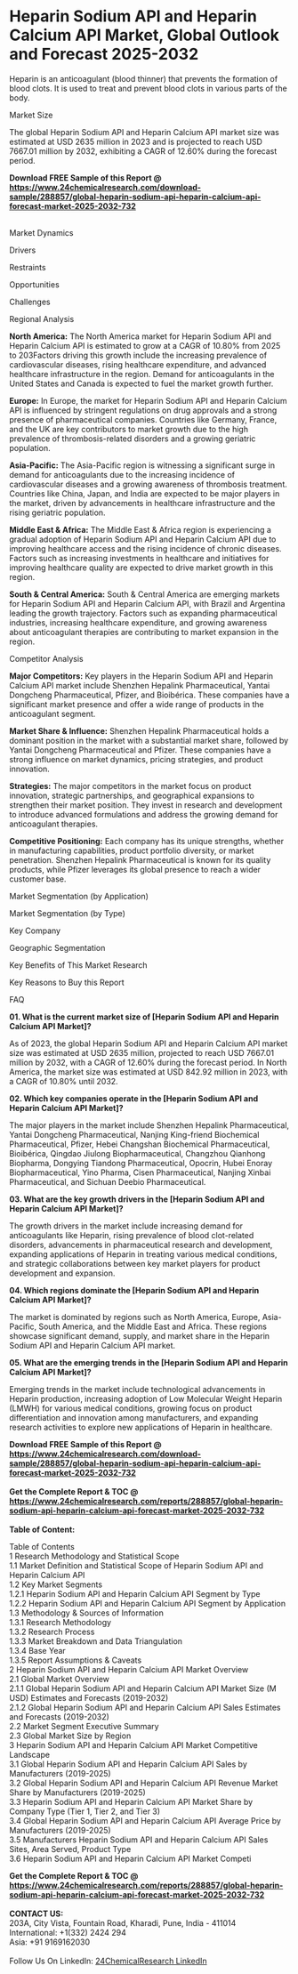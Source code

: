 <h1>Heparin Sodium API and Heparin Calcium API Market, Global Outlook and Forecast 2025-2032</h1><p>Heparin is an anticoagulant (blood thinner) that prevents the formation of blood clots. It is used to treat and prevent blood clots in various parts of the body.</p><p>
Market Size </p><p>

The global Heparin Sodium API and Heparin Calcium API market size was estimated at USD 2635 million in 2023 and is projected to reach USD 7667.01 million by 2032, exhibiting a CAGR of 12.60% during the forecast period.
</p><div><b>Download FREE Sample of this Report @ 
            <a href="https://www.24chemicalresearch.com/download-sample/288857/global-heparin-sodium-api-heparin-calcium-api-forecast-market-2025-2032-732">
            https://www.24chemicalresearch.com/download-sample/288857/global-heparin-sodium-api-heparin-calcium-api-forecast-market-2025-2032-732</a></b></div><br><p>
Market Dynamics</p><p>
Drivers</p><p>
</p><p>
Restraints</p><p>
</p><p>
Opportunities</p><p>
</p><p>
Challenges</p><p>
</p><p>
</p><p>
Regional Analysis</p><p>
</p><p><strong>North America:</strong> The North America market for Heparin Sodium API and Heparin Calcium API is estimated to grow at a CAGR of 10.80% from 2025 to 203Factors driving this growth include the increasing prevalence of cardiovascular diseases, rising healthcare expenditure, and advanced healthcare infrastructure in the region. Demand for anticoagulants in the United States and Canada is expected to fuel the market growth further.</p><p>
</p><p><strong>Europe:</strong> In Europe, the market for Heparin Sodium API and Heparin Calcium API is influenced by stringent regulations on drug approvals and a strong presence of pharmaceutical companies. Countries like Germany, France, and the UK are key contributors to market growth due to the high prevalence of thrombosis-related disorders and a growing geriatric population.</p><p>
</p><p><strong>Asia-Pacific:</strong> The Asia-Pacific region is witnessing a significant surge in demand for anticoagulants due to the increasing incidence of cardiovascular diseases and a growing awareness of thrombosis treatment. Countries like China, Japan, and India are expected to be major players in the market, driven by advancements in healthcare infrastructure and the rising geriatric population.</p><p>
</p><p><strong>Middle East &amp; Africa:</strong> The Middle East &amp; Africa region is experiencing a gradual adoption of Heparin Sodium API and Heparin Calcium API due to improving healthcare access and the rising incidence of chronic diseases. Factors such as increasing investments in healthcare and initiatives for improving healthcare quality are expected to drive market growth in this region.</p><p>
</p><p><strong>South &amp; Central America:</strong> South &amp; Central America are emerging markets for Heparin Sodium API and Heparin Calcium API, with Brazil and Argentina leading the growth trajectory. Factors such as expanding pharmaceutical industries, increasing healthcare expenditure, and growing awareness about anticoagulant therapies are contributing to market expansion in the region.</p><p>
Competitor Analysis</p><p>
</p><p><strong>Major Competitors:</strong> Key players in the Heparin Sodium API and Heparin Calcium API market include Shenzhen Hepalink Pharmaceutical, Yantai Dongcheng Pharmaceutical, Pfizer, and Bioibérica. These companies have a significant market presence and offer a wide range of products in the anticoagulant segment.</p><p>
</p><p><strong>Market Share &amp; Influence:</strong> Shenzhen Hepalink Pharmaceutical holds a dominant position in the market with a substantial market share, followed by Yantai Dongcheng Pharmaceutical and Pfizer. These companies have a strong influence on market dynamics, pricing strategies, and product innovation.</p><p>
</p><p><strong>Strategies:</strong> The major competitors in the market focus on product innovation, strategic partnerships, and geographical expansions to strengthen their market position. They invest in research and development to introduce advanced formulations and address the growing demand for anticoagulant therapies.</p><p>
</p><p><strong>Competitive Positioning:</strong> Each company has its unique strengths, whether in manufacturing capabilities, product portfolio diversity, or market penetration. Shenzhen Hepalink Pharmaceutical is known for its quality products, while Pfizer leverages its global presence to reach a wider customer base.</p><p>
Market Segmentation (by Application)</p><p>
</p><p>
Market Segmentation (by Type)</p><p>
</p><p>
Key Company</p><p>
</p><p>
Geographic Segmentation</p><p>
</p><p>
Key Benefits of This Market Research</p><p>
</p><p>
Key Reasons to Buy this Report</p><p>
</p><p>
FAQ </p><p>

</p><p><strong>01. What is the current market size of [Heparin Sodium API and Heparin Calcium API Market]?</strong></p><p>
</p><p>As of 2023, the global Heparin Sodium API and Heparin Calcium API market size was estimated at USD 2635 million, projected to reach USD 7667.01 million by 2032, with a CAGR of 12.60% during the forecast period. In North America, the market size was estimated at USD 842.92 million in 2023, with a CAGR of 10.80% until 2032.</p><p>
</p><p><strong>02. Which key companies operate in the [Heparin Sodium API and Heparin Calcium API Market]?</strong></p><p>
</p><p>The major players in the market include Shenzhen Hepalink Pharmaceutical, Yantai Dongcheng Pharmaceutical, Nanjing King-friend Biochemical Pharmaceutical, Pfizer, Hebei Changshan Biochemical Pharmaceutical, Bioibérica, Qingdao Jiulong Biopharmaceutical, Changzhou Qianhong Biopharma, Dongying Tiandong Pharmaceutical, Opocrin, Hubei Enoray Biopharmaceutical, Yino Pharma, Cisen Pharmaceutical, Nanjing Xinbai Pharmaceutical, and Sichuan Deebio Pharmaceutical.</p><p>
</p><p><strong>03. What are the key growth drivers in the [Heparin Sodium API and Heparin Calcium API Market]?</strong></p><p>
</p><p>The growth drivers in the market include increasing demand for anticoagulants like Heparin, rising prevalence of blood clot-related disorders, advancements in pharmaceutical research and development, expanding applications of Heparin in treating various medical conditions, and strategic collaborations between key market players for product development and expansion.</p><p>
</p><p><strong>04. Which regions dominate the [Heparin Sodium API and Heparin Calcium API Market]?</strong></p><p>
</p><p>The market is dominated by regions such as North America, Europe, Asia-Pacific, South America, and the Middle East and Africa. These regions showcase significant demand, supply, and market share in the Heparin Sodium API and Heparin Calcium API market.</p><p>
</p><p><strong>05. What are the emerging trends in the [Heparin Sodium API and Heparin Calcium API Market]?</strong></p><p>
</p><p>Emerging trends in the market include technological advancements in Heparin production, increasing adoption of Low Molecular Weight Heparin (LMWH) for various medical conditions, growing focus on product differentiation and innovation among manufacturers, and expanding research activities to explore new applications of Heparin in healthcare.</p><div><b>Download FREE Sample of this Report @ 
            <a href="https://www.24chemicalresearch.com/download-sample/288857/global-heparin-sodium-api-heparin-calcium-api-forecast-market-2025-2032-732">
            https://www.24chemicalresearch.com/download-sample/288857/global-heparin-sodium-api-heparin-calcium-api-forecast-market-2025-2032-732</a></b></div><br><div><b>Get the Complete Report & TOC @ 
            <a href="https://www.24chemicalresearch.com/reports/288857/global-heparin-sodium-api-heparin-calcium-api-forecast-market-2025-2032-732">
            https://www.24chemicalresearch.com/reports/288857/global-heparin-sodium-api-heparin-calcium-api-forecast-market-2025-2032-732</a></b></div><br>
            <b>Table of Content:</b><p>Table of Contents<br />
1 Research Methodology and Statistical Scope<br />
1.1 Market Definition and Statistical Scope of Heparin Sodium API and Heparin Calcium API<br />
1.2 Key Market Segments<br />
1.2.1 Heparin Sodium API and Heparin Calcium API Segment by Type<br />
1.2.2 Heparin Sodium API and Heparin Calcium API Segment by Application<br />
1.3 Methodology & Sources of Information<br />
1.3.1 Research Methodology<br />
1.3.2 Research Process<br />
1.3.3 Market Breakdown and Data Triangulation<br />
1.3.4 Base Year<br />
1.3.5 Report Assumptions & Caveats<br />
2 Heparin Sodium API and Heparin Calcium API Market Overview<br />
2.1 Global Market Overview<br />
2.1.1 Global Heparin Sodium API and Heparin Calcium API Market Size (M USD) Estimates and Forecasts (2019-2032)<br />
2.1.2 Global Heparin Sodium API and Heparin Calcium API Sales Estimates and Forecasts (2019-2032)<br />
2.2 Market Segment Executive Summary<br />
2.3 Global Market Size by Region<br />
3 Heparin Sodium API and Heparin Calcium API Market Competitive Landscape<br />
3.1 Global Heparin Sodium API and Heparin Calcium API Sales by Manufacturers (2019-2025)<br />
3.2 Global Heparin Sodium API and Heparin Calcium API Revenue Market Share by Manufacturers (2019-2025)<br />
3.3 Heparin Sodium API and Heparin Calcium API Market Share by Company Type (Tier 1, Tier 2, and Tier 3)<br />
3.4 Global Heparin Sodium API and Heparin Calcium API Average Price by Manufacturers (2019-2025)<br />
3.5 Manufacturers Heparin Sodium API and Heparin Calcium API Sales Sites, Area Served, Product Type<br />
3.6 Heparin Sodium API and Heparin Calcium API Market Competi</p><div><b>Get the Complete Report & TOC @ 
            <a href="https://www.24chemicalresearch.com/reports/288857/global-heparin-sodium-api-heparin-calcium-api-forecast-market-2025-2032-732">
            https://www.24chemicalresearch.com/reports/288857/global-heparin-sodium-api-heparin-calcium-api-forecast-market-2025-2032-732</a></b></div><br><b>CONTACT US:</b><br>
            203A, City Vista, Fountain Road, Kharadi, Pune, India - 411014<br>
            International: +1(332) 2424 294<br>
            Asia: +91 9169162030 <br><br>
            Follow Us On LinkedIn: <a href="https://www.linkedin.com/company/24chemicalresearch/">24ChemicalResearch LinkedIn</a>